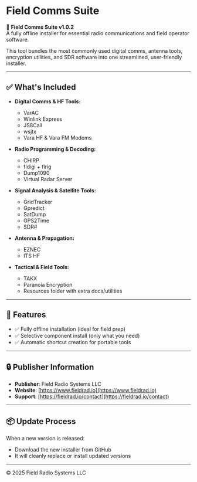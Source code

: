 # Field Comms Suite

📡 **Field Comms Suite v1.0.2**  
A fully offline installer for essential radio communications and field operator software.

This tool bundles the most commonly used digital comms, antenna tools, encryption utilities, and SDR software into one streamlined, user-friendly installer.

---

## ✅ What's Included

- **Digital Comms & HF Tools:**
  - VarAC
  - Winlink Express
  - JS8Call
  - wsjtx
  - Vara HF & Vara FM Modems

- **Radio Programming & Decoding:**
  - CHIRP
  - fldigi + flrig
  - Dump1090
  - Virtual Radar Server

- **Signal Analysis & Satellite Tools:**
  - GridTracker
  - Gpredict
  - SatDump
  - GPS2Time
  - SDR#

- **Antenna & Propagation:**
  - EZNEC
  - ITS HF

- **Tactical & Field Tools:**
  - TAKX
  - Paranoia Encryption
  - Resources folder with extra docs/utilities

---

## 🧰 Features

- ✅ Fully offline installation (ideal for field prep)
- ✅ Selective component install (only what you need)
- ✅ Automatic shortcut creation for portable tools

---

## 🔒 Publisher Information

- **Publisher**: Field Radio Systems LLC  
- **Website**: [https://www.fieldrad.io](https://www.fieldrad.io)  
- **Support**: [https://fieldrad.io/contact](https://fieldrad.io/contact)

---

## 📦 Update Process

When a new version is released:
- Download the new installer from GitHub
- It will cleanly replace or install updated versions

---

© 2025 Field Radio Systems LLC

